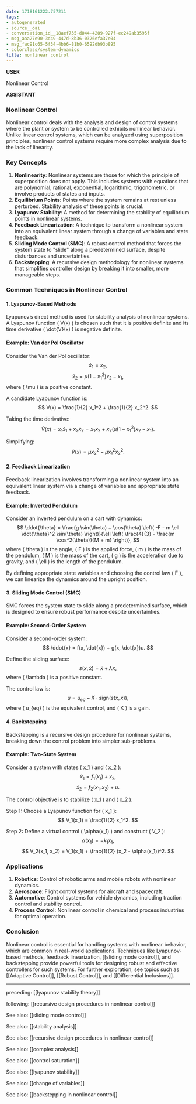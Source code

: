 ```yaml
---
date: 1718161222.757211
tags:
- autogenerated
- source__oai
- conversation_id__18aef735-d044-4209-927f-ec249ab3595f
- msg_aaa27e90-3d49-447d-8b36-0326efa37e04
- msg_fac91c65-5f34-4bb6-81b0-6592db93b895
- colorclass/system-dynamics
title: nonlinear control
---
```


**USER**

Nonlinear Control


**ASSISTANT**

### Nonlinear Control

Nonlinear control deals with the analysis and design of control systems where the plant or system to be controlled exhibits nonlinear behavior. Unlike linear control systems, which can be analyzed using superposition principles, nonlinear control systems require more complex analysis due to the lack of linearity.

### Key Concepts

1. **Nonlinearity**: Nonlinear systems are those for which the principle of superposition does not apply. This includes systems with equations that are polynomial, rational, exponential, logarithmic, trigonometric, or involve products of states and inputs.
2. **Equilibrium Points**: Points where the system remains at rest unless perturbed. Stability analysis of these points is crucial.
3. **Lyapunov Stability**: A method for determining the stability of equilibrium points in nonlinear systems.
4. **Feedback Linearization**: A technique to transform a nonlinear system into an equivalent linear system through a change of variables and state feedback.
5. **Sliding Mode Control (SMC)**: A robust control method that forces the system state to "slide" along a predetermined surface, despite disturbances and uncertainties.
6. **Backstepping**: A recursive design methodology for nonlinear systems that simplifies controller design by breaking it into smaller, more manageable steps.

### Common Techniques in Nonlinear Control

#### 1. Lyapunov-Based Methods

Lyapunov’s direct method is used for stability analysis of nonlinear systems. A Lyapunov function \( V(x) \) is chosen such that it is positive definite and its time derivative \( \dot{V}(x) \) is negative definite.

#### Example: Van der Pol Oscillator

Consider the Van der Pol oscillator:
$$
\dot{x}_1 = x_2,
$$
$$
\dot{x}_2 = \mu (1 - x_1^2) x_2 - x_1,
$$
where \( \mu \) is a positive constant.

A candidate Lyapunov function is:
$$
V(x) = \frac{1}{2} x_1^2 + \frac{1}{2} x_2^2.
$$

Taking the time derivative:
$$
\dot{V}(x) = x_1 \dot{x}_1 + x_2 \dot{x}_2 = x_1 x_2 + x_2 (\mu (1 - x_1^2) x_2 - x_1).
$$

Simplifying:
$$
\dot{V}(x) = \mu x_2^2 - \mu x_1^2 x_2^2.
$$

#### 2. Feedback Linearization

Feedback linearization involves transforming a nonlinear system into an equivalent linear system via a change of variables and appropriate state feedback.

#### Example: Inverted Pendulum

Consider an inverted pendulum on a cart with dynamics:
$$
\ddot{\theta} = \frac{g \sin(\theta) + \cos(\theta) \left( -F - m \ell \dot{\theta}^2 \sin(\theta) \right)}{\ell \left( \frac{4}{3} - \frac{m \cos^2(\theta)}{M + m} \right)},
$$
where \( \theta \) is the angle, \( F \) is the applied force, \( m \) is the mass of the pendulum, \( M \) is the mass of the cart, \( g \) is the acceleration due to gravity, and \( \ell \) is the length of the pendulum.

By defining appropriate state variables and choosing the control law \( F \), we can linearize the dynamics around the upright position.

#### 3. Sliding Mode Control (SMC)

SMC forces the system state to slide along a predetermined surface, which is designed to ensure robust performance despite uncertainties.

#### Example: Second-Order System

Consider a second-order system:
$$
\ddot{x} = f(x, \dot{x}) + g(x, \dot{x})u.
$$

Define the sliding surface:
$$
s(x, \dot{x}) = \dot{x} + \lambda x,
$$
where \( \lambda \) is a positive constant.

The control law is:
$$
u = u_{eq} - K \cdot \text{sign}(s(x, \dot{x})),
$$
where \( u_{eq} \) is the equivalent control, and \( K \) is a gain.

#### 4. Backstepping

Backstepping is a recursive design procedure for nonlinear systems, breaking down the control problem into simpler sub-problems.

#### Example: Two-State System

Consider a system with states \( x_1 \) and \( x_2 \):
$$
\dot{x}_1 = f_1(x_1) + x_2,
$$
$$
\dot{x}_2 = f_2(x_1, x_2) + u.
$$

The control objective is to stabilize \( x_1 \) and \( x_2 \). 

Step 1: Choose a Lyapunov function for \( x_1 \):
$$
V_1(x_1) = \frac{1}{2} x_1^2.
$$

Step 2: Define a virtual control \( \alpha(x_1) \) and construct \( V_2 \):
$$
\alpha(x_1) = -k_1 x_1,
$$
$$
V_2(x_1, x_2) = V_1(x_1) + \frac{1}{2} (x_2 - \alpha(x_1))^2.
$$

### Applications

1. **Robotics**: Control of robotic arms and mobile robots with nonlinear dynamics.
2. **Aerospace**: Flight control systems for aircraft and spacecraft.
3. **Automotive**: Control systems for vehicle dynamics, including traction control and stability control.
4. **Process Control**: Nonlinear control in chemical and process industries for optimal operation.

### Conclusion

Nonlinear control is essential for handling systems with nonlinear behavior, which are common in real-world applications. Techniques like Lyapunov-based methods, feedback linearization, [[sliding mode control]], and backstepping provide powerful tools for designing robust and effective controllers for such systems. For further exploration, see topics such as [[Adaptive Control]], [[Robust Control]], and [[Differential Inclusions]].


---

preceding: [[lyapunov stability theory]]  


following: [[recursive design procedures in nonlinear control]]

See also: [[sliding mode control]]


See also: [[stability analysis]]


See also: [[recursive design procedures in nonlinear control]]


See also: [[complex analysis]]


See also: [[control saturation]]


See also: [[lyapunov stability]]


See also: [[change of variables]]


See also: [[backstepping in nonlinear control]]